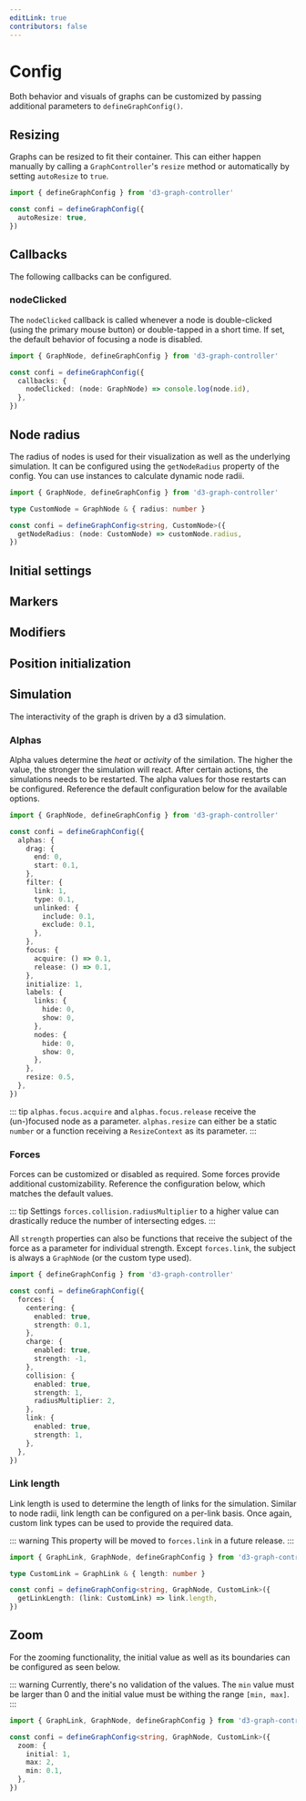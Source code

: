 ```yaml
---
editLink: true
contributors: false
---
```


# Config

Both behavior and visuals of graphs can be customized by passing additional parameters to `defineGraphConfig()`.

## Resizing

Graphs can be resized to fit their container.
This can either happen manually by calling a `GraphController`'s `resize` method or automatically by setting `autoResize` to `true`.

```ts
import { defineGraphConfig } from 'd3-graph-controller'

const confi = defineGraphConfig({
  autoResize: true,
})
```

## Callbacks

The following callbacks can be configured.

### nodeClicked

The `nodeClicked` callback is called whenever a node is double-clicked (using the primary mouse button) or double-tapped in a short time.
If set, the default behavior of focusing a node is disabled.

```ts
import { GraphNode, defineGraphConfig } from 'd3-graph-controller'

const confi = defineGraphConfig({
  callbacks: {
    nodeClicked: (node: GraphNode) => console.log(node.id),
  },
})
```

## Node radius

The radius of nodes is used for their visualization as well as the underlying simulation.
It can be configured using the `getNodeRadius` property of the config.
You can use instances to calculate dynamic node radii.

```ts
import { GraphNode, defineGraphConfig } from 'd3-graph-controller'

type CustomNode = GraphNode & { radius: number }

const confi = defineGraphConfig<string, CustomNode>({
  getNodeRadius: (node: CustomNode) => customNode.radius,
})
```

## Initial settings

## Markers

## Modifiers

## Position initialization

## Simulation

The interactivity of the graph is driven by a d3 simulation.

### Alphas

Alpha values determine the *heat* or *activity* of the similation. 
The higher the value, the stronger the simulation will react.
After certain actions, the simulations needs to be restarted.
The alpha values for those restarts can be configured.
Reference the default configuration below for the available options.

```ts
import { GraphNode, defineGraphConfig } from 'd3-graph-controller'

const confi = defineGraphConfig({
  alphas: {
    drag: {
      end: 0,
      start: 0.1,
    },
    filter: {
      link: 1,
      type: 0.1,
      unlinked: {
        include: 0.1,
        exclude: 0.1,
      },
    },
    focus: {
      acquire: () => 0.1,
      release: () => 0.1,
    },
    initialize: 1,
    labels: {
      links: {
        hide: 0,
        show: 0,
      },
      nodes: {
        hide: 0,
        show: 0,
      },
    },
    resize: 0.5,
  },
})
```

::: tip
`alphas.focus.acquire` and `alphas.focus.release` receive the (un-)focused node as a parameter.
`alphas.resize` can either be a static `number` or a function receiving a `ResizeContext` as its parameter.
:::

### Forces

Forces can be customized or disabled as required.
Some forces provide additional customizability.
Reference the configuration below, which matches the default values.

::: tip
Settings `forces.collision.radiusMultiplier` to a higher value can drastically reduce the number of intersecting edges.
:::

All `strength` properties can also be functions that receive the subject of the force as a parameter for individual strength.
Except `forces.link`, the subject is always a `GraphNode` (or the custom type used).

```ts
import { defineGraphConfig } from 'd3-graph-controller'

const confi = defineGraphConfig({
  forces: {
    centering: {
      enabled: true,
      strength: 0.1,
    },
    charge: {
      enabled: true,
      strength: -1,
    },
    collision: {
      enabled: true,
      strength: 1,
      radiusMultiplier: 2,
    },
    link: {
      enabled: true,
      strength: 1,
    },
  },
})
```

### Link length

Link length is used to determine the length of links for the simulation.
Similar to node radii, link length can be configured on a per-link basis.
Once again, custom link types can be used to provide the required data.

::: warning
This property will be moved to `forces.link` in a future release.
:::

```ts
import { GraphLink, GraphNode, defineGraphConfig } from 'd3-graph-controller'

type CustomLink = GraphLink & { length: number }

const confi = defineGraphConfig<string, GraphNode, CustomLink>({
  getLinkLength: (link: CustomLink) => link.length,
})
```

## Zoom

For the zooming functionality, the initial value as well as its boundaries can be configured as seen below.

::: warning
Currently, there's no validation of the values.
The `min` value must be larger than 0 and the initial value must be withing the range `[min, max]`.
:::

```ts
import { GraphLink, GraphNode, defineGraphConfig } from 'd3-graph-controller'

const confi = defineGraphConfig<string, GraphNode, CustomLink>({
  zoom: {
    initial: 1,
    max: 2,
    min: 0.1,
  },
})
```
